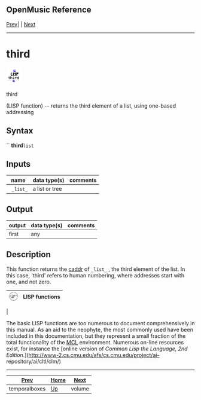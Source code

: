 OpenMusic Reference  
---  
[Prev](temporalboxes)| | [Next](volume)  
  
* * *

# third

![](figures/functions/lisp/third.png)

  
  
third  
  
(LISP function) \-- returns the third element of a list, using one-based
addressing  

## Syntax

`` **third**` list `

## Inputs

name| data type(s)| comments  
---|---|---  
` _list_`|  a list or tree|  
  
## Output

output| data type(s)| comments  
---|---|---  
first| any|  
  
## Description

This function returns the [caddr](glossary#CADDR) of `_list_` , the third
element of the list. In this case, 'third' refers to human numbering, where
addresses start with one, and not zero.

![Note](figures/images/note.gif)|  **LISP functions**  
---|---  
 |

The basic LISP functions are too numerous to document comprehensively in this
manual. As an aid to the neophyte, the most commonly used have been included
in this documentation, but they represent a small fraction of the total
functionality of the [MCL](glossary#MCL) environment. Numerous on-line
resources exist, for instance the [online version of _Common Lisp the
Language, 2nd Edition_.](http://www-2.cs.cmu.edu/afs/cs.cmu.edu/project/ai-
repository/ai/cltl/clm/)  
  
* * *

[Prev](temporalboxes)| [Home](index)| [Next](volume)  
---|---|---  
temporalboxes| [Up](funcref.main)| volume

